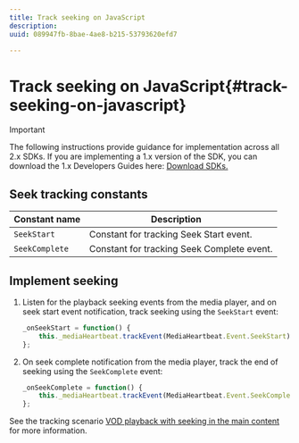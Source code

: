 ```yaml
---
title: Track seeking on JavaScript
description: 
uuid: 089947fb-8bae-4ae8-b215-53793620efd7

---
```


# Track seeking on JavaScript{#track-seeking-on-javascript}

>[!IMPORTANT]
>
>The following instructions provide guidance for implementation across all 2.x SDKs. If you are implementing a 1.x version of the SDK, you can download the 1.x Developers Guides here: [Download SDKs.](/help/sdk-implement/download-sdks.md)

## Seek tracking constants

|  Constant name  | Description&nbsp;&nbsp;&nbsp;&nbsp;  |
|---|---|
|  `SeekStart`  | Constant for tracking Seek Start event.  |
|  `SeekComplete`  | Constant for tracking Seek Complete event.  |

## Implement seeking

1. Listen for the playback seeking events from the media player, and on seek start event notification, track seeking using the `SeekStart` event: 

    ```js
    _onSeekStart = function() { 
        this._mediaHeartbeat.trackEvent(MediaHeartbeat.Event.SeekStart); 
    };
    ```

1. On seek complete notification from the media player, track the end of seeking using the `SeekComplete` event: 

    ```js
    _onSeekComplete = function() { 
        this._mediaHeartbeat.trackEvent(MediaHeartbeat.Event.SeekComplete); 
    };
    ```

See the tracking scenario [VOD playback with seeking in the main content](/help/sdk-implement/tracking-scenarios/vod-seeking.md) for more information.
